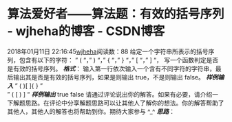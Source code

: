 # 算法爱好者——算法题：有效的括号序列 - wjheha的博客 - CSDN博客
2018年01月11日 22:16:45[wjheha](https://me.csdn.net/wjheha)阅读数：88
给定一个字符串所表示的括号序列，包含有以下的字符： ” ( “，” ) “，” { “，” } “，” [ “，” ] “， 写一个函数判定是否是有效的括号序列。
***格式***：
输入第一行依次输入一个含有不同字符的字符串，最后输出其是否是有效的括号序列，如果是则输出 true，不是则输出 false。
***样例输入***
” ( )[ ]{ } ”  
” ( [ ) ] “
***样例输出***
true 
false
请通过评论说出你的解答。如果有必要，请介绍一下解题思路。在评论中分享解题思路可以让其他人了解你的想法。你的解答帮助了其他人，其他人的解答也将帮助到你。期待大家参与 ^_^
***思路***：
